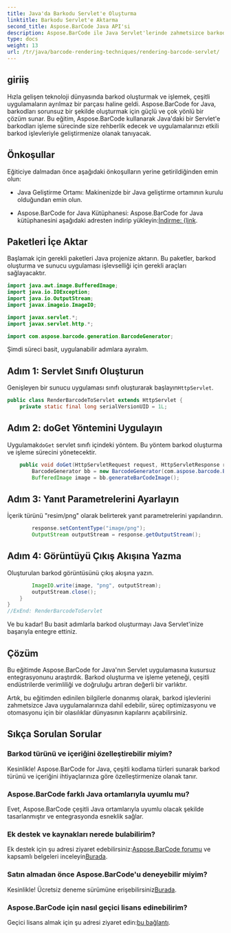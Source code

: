 ```yaml
---
title: Java'da Barkodu Servlet'e Oluşturma
linktitle: Barkodu Servlet'e Aktarma
second_title: Aspose.BarCode Java API'si
description: Aspose.BarCode ile Java Servlet'lerinde zahmetsizce barkod oluşturun ve işleyin. Türleri özelleştirin, kolayca entegre edin. Olanakları keşfedin!
type: docs
weight: 13
url: /tr/java/barcode-rendering-techniques/rendering-barcode-servlet/
---
```


## giriiş

Hızla gelişen teknoloji dünyasında barkod oluşturmak ve işlemek, çeşitli uygulamaların ayrılmaz bir parçası haline geldi. Aspose.BarCode for Java, barkodları sorunsuz bir şekilde oluşturmak için güçlü ve çok yönlü bir çözüm sunar. Bu eğitim, Aspose.BarCode kullanarak Java'daki bir Servlet'e barkodları işleme sürecinde size rehberlik edecek ve uygulamalarınızı etkili barkod işlevleriyle geliştirmenize olanak tanıyacak.

## Önkoşullar

Eğiticiye dalmadan önce aşağıdaki önkoşulların yerine getirildiğinden emin olun:

- Java Geliştirme Ortamı: Makinenizde bir Java geliştirme ortamının kurulu olduğundan emin olun.

-  Aspose.BarCode for Java Kütüphanesi: Aspose.BarCode for Java kütüphanesini aşağıdaki adresten indirip yükleyin:[İndirme: {link](https://releases.aspose.com/barcode/java/).

## Paketleri İçe Aktar

Başlamak için gerekli paketleri Java projenize aktarın. Bu paketler, barkod oluşturma ve sunucu uygulaması işlevselliği için gerekli araçları sağlayacaktır.

```java
import java.awt.image.BufferedImage;
import java.io.IOException;
import java.io.OutputStream;
import javax.imageio.ImageIO;

import javax.servlet.*;
import javax.servlet.http.*;

import com.aspose.barcode.generation.BarcodeGenerator;
```

Şimdi süreci basit, uygulanabilir adımlara ayıralım.

## Adım 1: Servlet Sınıfı Oluşturun

 Genişleyen bir sunucu uygulaması sınıfı oluşturarak başlayın`HttpServlet`.

```java
public class RenderBarcodeToServlet extends HttpServlet {
    private static final long serialVersionUID = 1L;
```

## Adım 2: doGet Yöntemini Uygulayın

 Uygulamak`doGet` servlet sınıfı içindeki yöntem. Bu yöntem barkod oluşturma ve işleme sürecini yönetecektir.

```java
    public void doGet(HttpServletRequest request, HttpServletResponse response) throws IOException, ServletException {
        BarcodeGenerator bb = new BarcodeGenerator(com.aspose.barcode.EncodeTypes.CODE_128, "1234567");
        BufferedImage image = bb.generateBarCodeImage();
```

## Adım 3: Yanıt Parametrelerini Ayarlayın

İçerik türünü "resim/png" olarak belirterek yanıt parametrelerini yapılandırın.

```java
        response.setContentType("image/png");
        OutputStream outputStream = response.getOutputStream();
```

## Adım 4: Görüntüyü Çıkış Akışına Yazma

Oluşturulan barkod görüntüsünü çıkış akışına yazın.

```java
        ImageIO.write(image, "png", outputStream);
        outputStream.close();
    }
}
//ExEnd: RenderBarcodeToServlet
```

Ve bu kadar! Bu basit adımlarla barkod oluşturmayı Java Servlet'inize başarıyla entegre ettiniz.

## Çözüm

Bu eğitimde Aspose.BarCode for Java'nın Servlet uygulamasına kusursuz entegrasyonunu araştırdık. Barkod oluşturma ve işleme yeteneği, çeşitli endüstrilerde verimliliği ve doğruluğu artıran değerli bir varlıktır.

Artık, bu eğitimden edinilen bilgilerle donanmış olarak, barkod işlevlerini zahmetsizce Java uygulamalarınıza dahil edebilir, süreç optimizasyonu ve otomasyonu için bir olasılıklar dünyasının kapılarını açabilirsiniz.

## Sıkça Sorulan Sorular

### Barkod türünü ve içeriğini özelleştirebilir miyim?
Kesinlikle! Aspose.BarCode for Java, çeşitli kodlama türleri sunarak barkod türünü ve içeriğini ihtiyaçlarınıza göre özelleştirmenize olanak tanır.

### Aspose.BarCode farklı Java ortamlarıyla uyumlu mu?
Evet, Aspose.BarCode çeşitli Java ortamlarıyla uyumlu olacak şekilde tasarlanmıştır ve entegrasyonda esneklik sağlar.

### Ek destek ve kaynakları nerede bulabilirim?
 Ek destek için şu adresi ziyaret edebilirsiniz:[Aspose.BarCode forumu](https://forum.aspose.com/c/barcode/13) ve kapsamlı belgeleri inceleyin[Burada](https://reference.aspose.com/barcode/java/).

### Satın almadan önce Aspose.BarCode'u deneyebilir miyim?
Kesinlikle! Ücretsiz deneme sürümüne erişebilirsiniz[Burada](https://releases.aspose.com/).

### Aspose.BarCode için nasıl geçici lisans edinebilirim?
 Geçici lisans almak için şu adresi ziyaret edin:[bu bağlantı](https://purchase.aspose.com/temporary-license/).